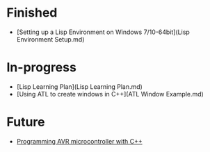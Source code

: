 # Finished
- [Setting up a Lisp Environment on Windows 7/10-64bit](Lisp Environment Setup.md)

# In-progress
- [Lisp Learning Plan](Lisp Learning Plan.md)
- [Using ATL to create windows in C++](ATL Window Example.md)

# Future
- [Programming AVR microcontroller with C++](#)
